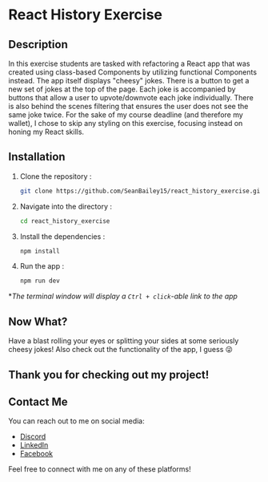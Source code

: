 # React History Exercise

## Description

In this exercise students are tasked with refactoring a React app that was created using class-based Components by utilizing functional Components instead. The app itself displays "cheesy" jokes. There is a button to get a new set of jokes at the top of the page. Each joke is accompanied by buttons that allow a user to upvote/downvote each joke individually. There is also behind the scenes filtering that ensures the user does not see the same joke twice. For the sake of my course deadline (and therefore my wallet), I chose to skip any styling on this exercise, focusing instead on honing my React skills.

## Installation

1. Clone the repository :

   ```bash
   git clone https://github.com/SeanBailey15/react_history_exercise.git
   ```

2. Navigate into the directory :

   ```bash
   cd react_history_exercise
   ```

3. Install the dependencies :

   ```bash
   npm install
   ```

4. Run the app :

   ```bash
   npm run dev
   ```

\*_The terminal window will display a `Ctrl + click`-able link to the app_

## Now What?

Have a blast rolling your eyes or splitting your sides at some seriously cheesy jokes! Also check out the functionality of the app, I guess 😜

## Thank you for checking out my project!

## Contact Me

You can reach out to me on social media:

- [Discord](https://discordapp.com/users/792831510515548220)
- [LinkedIn](https://www.linkedin.com/in/sean-bailey-619723279)
- [Facebook](https://www.facebook.com/profile.php?id=61556172566858)

Feel free to connect with me on any of these platforms!
